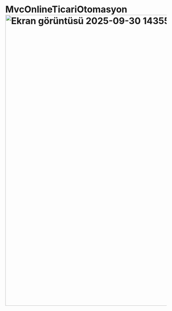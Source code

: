 # MvcOnlineTicariOtomasyon<img width="1917" height="907" alt="Ekran görüntüsü 2025-09-30 143552" src="https://github.com/user-attachments/assets/78567d12-bd94-4380-ad9e-49e9808c41d8" />
